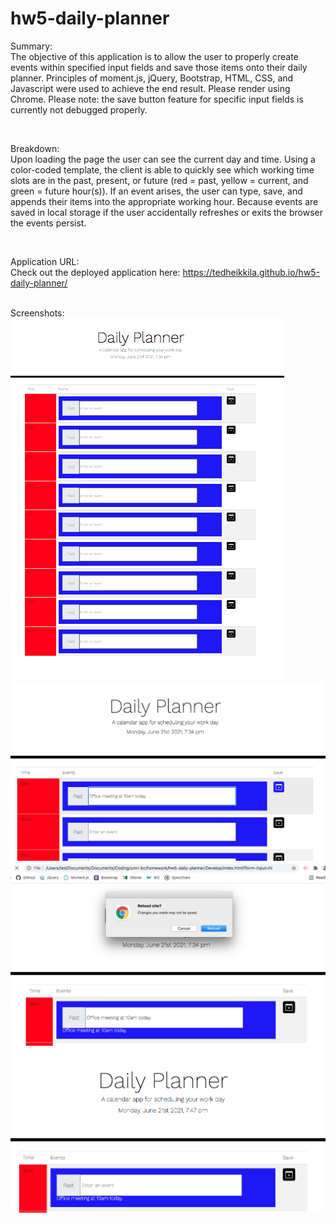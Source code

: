 # hw5-daily-planner

Summary:
<br>
The objective of this application is to allow the user to properly create events within specified input fields and save those items onto their daily planner. Principles of moment.js, jQuery, Bootstrap, HTML, CSS, and Javascript were used to achieve the end result. Please render using Chrome. Please note: the save button feature for specific input fields is currently not debugged properly.

<br>

Breakdown:
<br>
Upon loading the page the user can see the current day and time. Using a color-coded template, the client is able to quickly see which working time slots are in the past, present, or future (red = past, yellow = current, and green = future hour(s)). If an event arises, the user can type, save, and appends their items into the appropriate working hour. Because events are saved in local storage if the user accidentally refreshes or exits the browser the events persist. 

<br>

Application URL: 
<br>
Check out the deployed application here: https://tedheikkila.github.io/hw5-daily-planner/
<br>

<br>
Screenshots:
<br>
<img src = "./images/hw5-1.png">
<img src = "./images/hw5-2.png">
<img src = "./images/hw5-3.png">
<img src = "./images/hw5-4.png">
